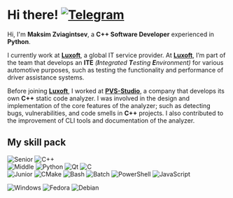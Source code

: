 # Hi there! [![Telegram](https://img.shields.io/badge/MrDvorak-27a3e2?style=social&logo=telegram)](https://t.me/mrdvorak)

Hi, I'm **Maksim Zviagintsev**, a **C++ Software Developer** experienced in **Python**.

I currently work at [**Luxoft**](https://luxoft.com/), a global IT service provider. At [**Luxoft**](https://luxoft.com/), I’m part of the team that develops an **ITE** *(**I**ntegrated **T**esting **E**nvironment)* for various automotive purposes, such as testing the functionality and performance of driver assistance systems.

Before joining [**Luxoft**](https://luxoft.com/), I worked at [**PVS-Studio**](https://pvs-studio.com/), a company that develops its own **C++** static code analyzer. I was involved in the design and implementation of the core features of the analyzer; such as detecting bugs, vulnerabilities, and code smells in **C++** projects. I also contributed to the improvement of CLI tools and documentation of the analyzer.

## My skill pack

<!--- Languages & Frameworks --->
![Senior](https://img.shields.io/badge/★★★-f80000?style=flat)
![C++](https://img.shields.io/badge/C%2B%2B-grey?style=flat&logo=cplusplus&logoColor=white)
\
![Middle](https://img.shields.io/badge/★★☆-f83e3e?style=flat)
![Python](https://img.shields.io/badge/Python-grey?style=flat&logo=python&logoColor=white)
![Qt](https://img.shields.io/badge/Qt-grey?style=flat&logo=qt&logoColor=white)
![C](https://img.shields.io/badge/C-grey?style=flat&logo=c&logoColor=white)
\
![Junior](https://img.shields.io/badge/★☆☆-f87c7c?style=flat)
![CMake](https://img.shields.io/badge/CMake-grey?style=flat&logo=cmake&logoColor=white)
![Bash](https://img.shields.io/badge/Bash-grey?style=flat&logo=gnubash&logoColor=white)
![Batch](https://img.shields.io/badge/Batch-grey?style=flat&logo=windowsterminal&logoColor=white)
![PowerShell](https://img.shields.io/badge/PowerShell-grey?style=flat&logo=powershell&logoColor=white)
![JavaScript](https://img.shields.io/badge/JavaScript-grey?style=flat&logo=javascript&logoColor=white)

<!--- OS --->
![Windows](https://img.shields.io/badge/Windows-0183dc?style=flat&logo=windows&logoColor=white)
![Fedora](https://img.shields.io/badge/Fedora-294072?style=flat&logo=fedora&logoColor=white)
![Debian](https://img.shields.io/badge/Debian-cc074d?style=flat&logo=debian&logoColor=white)
